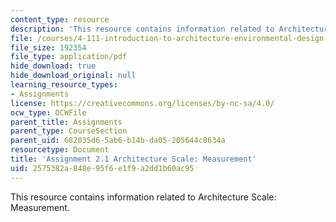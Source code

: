```yaml
---
content_type: resource
description: 'This resource contains information related to Architecture Scale: Measurement.'
file: /courses/4-111-introduction-to-architecture-environmental-design-spring-2014/2575382a848e95f6e1f9a2dd1b60ac95_MIT4_111S14_Assignment_2.1.pdf
file_size: 192354
file_type: application/pdf
hide_download: true
hide_download_original: null
learning_resource_types:
- Assignments
license: https://creativecommons.org/licenses/by-nc-sa/4.0/
ocw_type: OCWFile
parent_title: Assignments
parent_type: CourseSection
parent_uid: 682035d6-5ab6-b14b-da05-205644c8634a
resourcetype: Document
title: 'Assignment 2.1 Architecture Scale: Measurement'
uid: 2575382a-848e-95f6-e1f9-a2dd1b60ac95
---
```

This resource contains information related to Architecture Scale: Measurement.